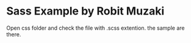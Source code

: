 # Sass Example by Robit Muzaki
Open css folder and check the file with .scss extention. the sample are there.